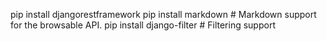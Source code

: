 pip install djangorestframework
pip install markdown       # Markdown support for the browsable API.
pip install django-filter    # Filtering support
 